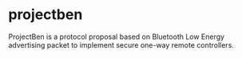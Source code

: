 # projectben

ProjectBen is a protocol proposal based on Bluetooth Low Energy advertising packet to implement secure one-way remote controllers.

